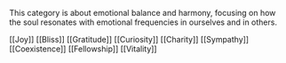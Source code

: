 This category is about emotional balance and harmony, focusing on how the soul resonates with emotional frequencies in ourselves and in others.

[[Joy]]
[[Bliss]]
[[Gratitude]]
[[Curiosity]]
[[Charity]]
[[Sympathy]]
[[Coexistence]]
[[Fellowship]]
[[Vitality]]

